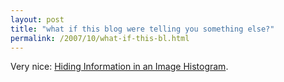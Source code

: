 ```yaml
---
layout: post
title: "what if this blog were telling you something else?"
permalink: /2007/10/what-if-this-bl.html
---
```


<p>Very nice:  <a href="http://gadgets.boingboing.net/2007/09/28/hiding-information-i.html">Hiding Information in an Image Histogram</a>.</p>



